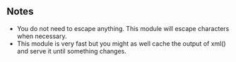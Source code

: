 ## Notes

 * You do not need to escape anything. This module will escape characters when necessary.
 * This module is very fast but you might as well cache the output of xml() and serve
 it until something changes.
